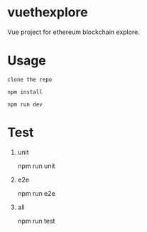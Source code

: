 # vuethexplore

Vue project for ethereum blockchain explore.

# Usage

    clone the repo

    npm install

    npm run dev

# Test

1. unit

    npm run unit

2. e2e

    npm run e2e

3. all

    npm run test
